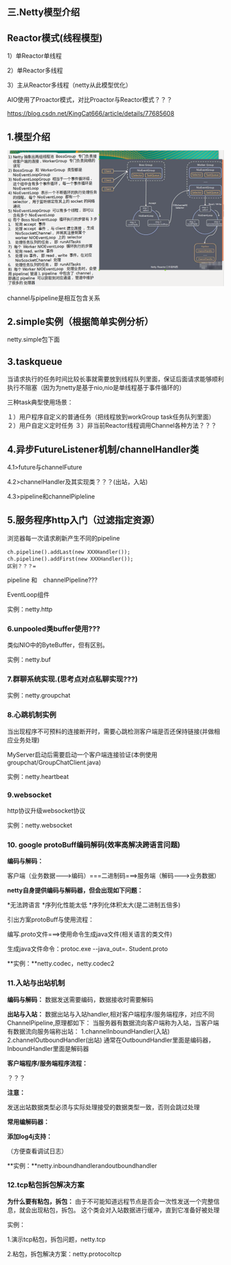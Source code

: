 ## 三.Netty模型介绍

## Reactor模式(线程模型)

1）单Reactor单线程

2）单Reactor多线程

3）主从Reactor多线程（netty从此模型优化）

AIO使用了Proactor模式，对比Proactor与Reactor模式？？？

https://blog.csdn.net/KingCat666/article/details/77685608

## 1.模型介绍

![](img/netty-3.1.png)

channel与pipeline是相互包含关系

## 2.simple实例（根据简单实例分析）

netty.simple包下面

## 3.taskqueue

当请求执行的任务时间比较长事就需要放到线程队列里面，保证后面请求能够顺利执行不阻塞（因为为netty是基于nio,nio是单线程基于事件循环的）

三种task典型使用场景：

１）用户程序自定义的普通任务（把线程放到workGroup task任务队列里面）
２）用户自定义定时任务
３）非当前Reactor线程调用Channel各种方法？？？

## 4.异步FutureListener机制/channelHandler类

4.1>future与channelFuture

4.2>channelHandler及其实现类？？？(出站，入站)

4.3>pipeline和channelPipleline

## 5.服务程序http入门（过滤指定资源）

浏览器每一次请求刷新产生不同的pipeline

```
ch.pipeline().addLast(new XXXHandler());
ch.pipeline().addFirst(new XXXHandler());
区别？？？=
```

pipeline 和　channelPipeline???

EventLoop组件

实例：netty.http

### 6.unpooled类buffer使用???

类似NIO中的ByteBuffer，但有区别。

实例：netty.buf

### 7.群聊系统实现.(思考点对点私聊实现???)

实例：netty.groupchat

### 8.心跳机制实例

当出现程序不可预料的连接断开时，需要心跳检测客户端是否还保持链接(并做相应业务处理)

MyServer启动后需要启动一个客户端连接验证(本例使用groupchat/GroupChatClient.java)

实例：netty.heartbeat

### 9.websocket

http协议升级websocket协议

实例：netty.websocket

### 10. google protoBuff编码解码(效率高解决跨语言问题)

**编码与解码：**

客户端（业务数据--->编码）===二进制码===>服务端（解码--->业务数据）

**netty自身提供编码与解码器，但会出现如下问题：**

*无法跨语言  *序列化性能太低 *序列化体积太大(是二进制五倍多)

引出方案protoBuff与使用流程：

编写.proto文件===>使用命令生成java文件(相关语言的类文件)

生成java文件命令：protoc.exe --java_out=. Student.proto

**实例：**netty.codec，netty.codec2

### 11.入站与出站机制

**编码与解码：**
数据发送需要编码，数据接收时需要解码



**出站与入站：**
数据出站与入站handler,相对客户端程序/服务端程序，对应不同ChannelPipeline,原理都如下：
当服务器有数据流向客户端称为入站，当客户端有数据流向服务端称出站：
1.channelInboundHandler(入站)
2.channelOutboundHandler(出站)
通常在OutboundHandler里面是编码器，InboundHandler里面是解码器

**客户端程序/服务端程序流程：**

？？？



**注意：**

发送出站数据类型必须与实际处理接受的数据类型一致，否则会跳过处理



**常用编解码器：**



**添加log4j支持：**

（方便查看调试日志）



**实例：**netty.inboundhandlerandoutboundhandler

### 12.tcp粘包拆包解决方案

**为什么要有粘包，拆包：**
由于不可能知道远程节点是否会一次性发送一个完整信息，就会出现粘包，拆包。
这个类会对入站数据进行缓冲，直到它准备好被处理

实例：

1.演示tcp粘包，拆包问题，netty.tcp

2.粘包，拆包解决方案：netty.protocoltcp